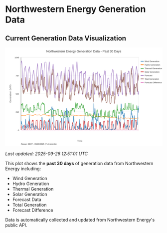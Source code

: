# Northwestern Energy Generation Data

## Current Generation Data Visualization

![Northwestern Energy Generation Data](images/nwe_generation_plot.svg)

*Last updated: 2025-09-26 12:51:01 UTC*

This plot shows the **past 30 days** of generation data from Northwestern Energy including:
- Wind Generation
- Hydro Generation  
- Thermal Generation
- Solar Generation
- Forecast Data
- Total Generation
- Forecast Difference

Data is automatically collected and updated from Northwestern Energy's public API.

